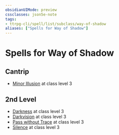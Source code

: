 ```yaml
---
obsidianUIMode: preview
cssclasses: json5e-note
tags:
- ttrpg-cli/spell/list/subclass/way-of-shadow
aliases: ["Spells for Way of Shadow"]
---
```

# Spells for Way of Shadow

## Cantrip

- [Minor Illusion](/CLI/spells/minor-illusion.md "PHB") at class level 3

## 2nd Level

- [Darkness](/CLI/spells/darkness.md "PHB") at class level 3
- [Darkvision](/CLI/spells/darkvision.md "PHB") at class level 3
- [Pass without Trace](/CLI/spells/pass-without-trace.md "PHB") at class level 3
- [Silence](/CLI/spells/silence.md "PHB") at class level 3